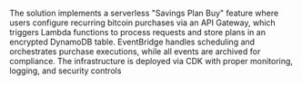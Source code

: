 The solution implements a serverless "Savings Plan Buy" feature where users configure recurring bitcoin purchases via an API Gateway, which triggers Lambda functions to process requests and store plans in an encrypted DynamoDB table. EventBridge handles scheduling and orchestrates purchase executions, while all events are archived for compliance. The infrastructure is deployed via CDK with proper monitoring, logging, and security controls
